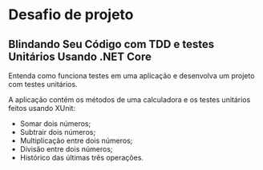 
# Desafio de projeto

## Blindando Seu Código com TDD e testes Unitários Usando .NET Core 

Entenda como funciona testes em uma aplicação e desenvolva um projeto com testes unitários.

A aplicação contém os métodos de uma calculadora e os testes unitários feitos usando XUnit:

- Somar dois números;
- Subtrair dois números;
- Multiplicação entre dois números;
- Divisão entre dois números;
- Histórico das últimas três operações.
